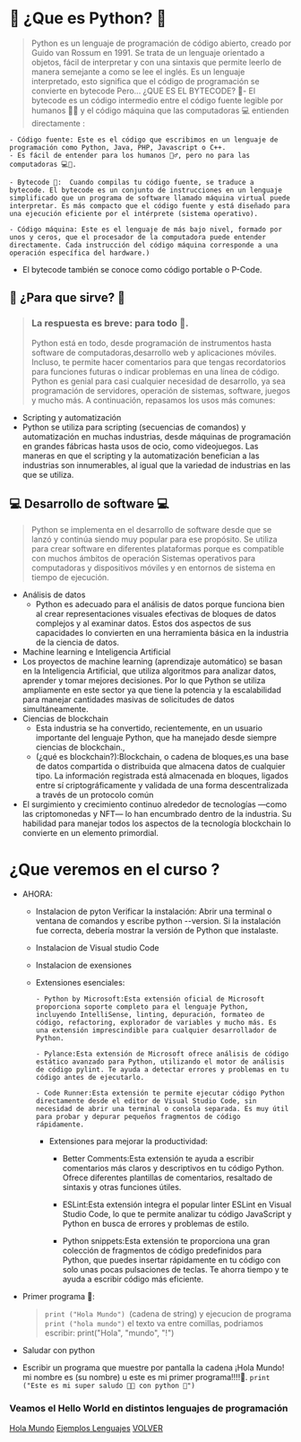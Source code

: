 # 🐍 ¿Que es Python? 🐍

> Python es un lenguaje de programación de código abierto, creado por Guido van Rossum en 1991. Se trata de un lenguaje orientado a objetos, fácil de interpretar y con una sintaxis que permite leerlo de manera semejante a como se lee el inglés. Es un lenguaje interpretado, esto significa que el código de programación se convierte en bytecode
> Pero... ¿QUE ES EL BYTECODE? 🧐- El bytecode es un código intermedio entre el código fuente legible por humanos 🧙‍♂️ y el código máquina que las computadoras 💻 entienden directamente :

    - Código fuente: Este es el código que escribimos en un lenguaje de programación como Python, Java, PHP, Javascript o C++.
    - Es fácil de entender para los humanos 🧙‍♂️, pero no para las computadoras 💻🧐.

    - Bytecode 🤯:  Cuando compilas tu código fuente, se traduce a bytecode. El bytecode es un conjunto de instrucciones en un lenguaje simplificado que un programa de software llamado máquina virtual puede interpretar. Es más compacto que el código fuente y está diseñado para una ejecución eficiente por el intérprete (sistema operativo).

    - Código máquina: Este es el lenguaje de más bajo nivel, formado por unos y ceros, que el procesador de la computadora puede entender directamente. Cada instrucción del código máquina corresponde a una operación específica del hardware.)

- El bytecode también se conoce como código portable o P-Code.

## 🤔 ¿Para que sirve? 🤔

> ### La respuesta es breve: para todo 🦸.
>
> Python está en todo, desde programación de instrumentos hasta software de computadoras,desarrollo web y aplicaciones móviles. Incluso, te permite hacer comentarios para que tengas recordatorios para funciones futuras o indicar problemas en una línea de código. Python es genial para casi cualquier necesidad de desarrollo, ya sea programación de servidores, operación de sistemas, software, juegos y mucho más. A continuación, repasamos los usos más comunes:

- Scripting y automatización
- Python se utiliza para scripting (secuencias de comandos) y automatización en muchas industrias, desde máquinas de programación en grandes fábricas hasta usos de ocio, como videojuegos. Las maneras en que el scripting y la automatización benefician a las industrias son innumerables, al igual que la variedad de industrias en las que se utiliza.

## 💻 Desarrollo de software 💻

> Python se implementa en el desarrollo de software desde que se lanzó y continúa siendo muy popular para ese propósito.
> Se utiliza para crear software en diferentes plataformas porque es compatible con muchos ámbitos de operación
> Sistemas operativos para computadoras y dispositivos móviles y en entornos de sistema en tiempo de ejecución.

- Análisis de datos
  - Python es adecuado para el análisis de datos porque funciona bien al crear representaciones visuales efectivas de bloques de datos complejos y al examinar datos. Estos dos aspectos de sus capacidades lo convierten en una herramienta básica en la industria de la ciencia de datos.
- Machine learning e Inteligencia Artificial
- Los proyectos de machine learning (aprendizaje automático) se basan en la Inteligencia Artificial, que utiliza algoritmos para analizar datos, aprender y tomar mejores decisiones. Por lo que Python se utiliza ampliamente en este sector ya que tiene la potencia y la escalabilidad para manejar cantidades masivas de solicitudes de datos simultáneamente.
- Ciencias de blockchain
  - Esta industria se ha convertido, recientemente, en un usuario importante del lenguaje Python, que ha manejado desde siempre ciencias de blockchain.,
  - (¿qué es blockchain?):Blockchain, o cadena de bloques,es una base de datos compartida o distribuida que almacena datos de cualquier tipo. La información registrada está almacenada en bloques, ligados entre sí criptográficamente y validada de una forma descentralizada a través de un protocolo común
- El surgimiento y crecimiento continuo alrededor de tecnologías —como las criptomonedas y NFT— lo han encumbrado dentro de la industria. Su habilidad para manejar todos los aspectos de la tecnología blockchain lo convierte en un elemento primordial.

# ¿Que veremos en el curso ?

- AHORA:

  - Instalacion de pyton
    Verificar la instalación: Abrir una terminal o ventana de comandos y escribe python --version. Si la instalación fue correcta, debería mostrar la versión de Python que instalaste.

  - Instalacion de Visual studio Code
  - Instalacion de exensiones
  - Extensiones esenciales:

        - Python by Microsoft:Esta extensión oficial de Microsoft proporciona soporte completo para el lenguaje Python, incluyendo IntelliSense, linting, depuración, formateo de código, refactoring, explorador de variables y mucho más. Es una extensión imprescindible para cualquier desarrollador de Python.

        - Pylance:Esta extensión de Microsoft ofrece análisis de código estático avanzado para Python, utilizando el motor de análisis de código pylint. Te ayuda a detectar errores y problemas en tu código antes de ejecutarlo.

        - Code Runner:Esta extensión te permite ejecutar código Python directamente desde el editor de Visual Studio Code, sin necesidad de abrir una terminal o consola separada. Es muy útil para probar y depurar pequeños fragmentos de código rápidamente.

    - Extensiones para mejorar la productividad:

      - Better Comments:Esta extensión te ayuda a escribir comentarios más claros y descriptivos en tu código Python. Ofrece diferentes plantillas de comentarios, resaltado de sintaxis y otras funciones útiles.

      - ESLint:Esta extensión integra el popular linter ESLint en Visual Studio Code, lo que te permite analizar tu código JavaScript y Python en busca de errores y problemas de estilo.

      - Python snippets:Esta extensión te proporciona una gran colección de fragmentos de código predefinidos para Python, que puedes insertar rápidamente en tu código con solo unas pocas pulsaciones de teclas. Te ahorra tiempo y te ayuda a escribir código más eficiente.

- Primer programa 👶:

  > `print ("Hola Mundo") `(cadena de string) y ejecucion de programa
  > `print ("hola mundo")`
  > el texto va entre comillas, podriamos escribir:
  > print("Hola", "mundo", "!")

- Saludar con python
- Escribir un programa que muestre por pantalla la cadena ¡Hola Mundo! mi nombre es (su nombre) u este es mi primer programa!!!!🚀. `print ("Este es mi super saludo 🖐🏻 con python 🐍")`

### Veamos el Hello World en distintos lenguajes de programación

[Hola Mundo](https://youtube.com/shorts/WBdNh8ZVNbc?si=OimcFIhgMS1QeoG9)
[Ejemplos Lenguajes](1.a-EjemplosLenguajes.md)
[VOLVER](/pythonCurso/readme.md)
